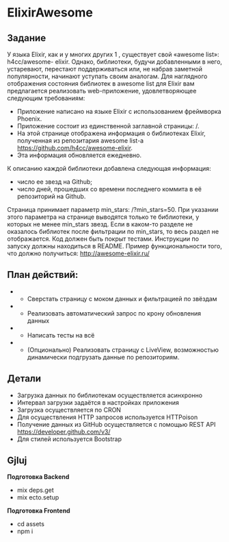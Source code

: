 # ElixirAwesome

## Задание 

У языка Elixir, как и у многих других 1 , существует свой «awesome list»: h4cc/awesome-
elixir. Однако, библиотеки, будучи добавленными в него, устаревают, перестают
поддерживаться или, не набрав заметной популярности, начинают уступать своим
аналогам.
Для наглядного отображения состояния библиотек в awesome list для Elixir вам
предлагается реализовать web-приложение, удовлетворяющее следующим
требованиям:

* Приложение написано на языке Elixir с использованием фреймворка Phoenix.
* Приложение состоит из единственной заглавной страницы: /.
* На этой странице отображена информация о библиотеках Elixir, полученная из 
репозитария awesome list-а https://github.com/h4cc/awesome-elixir.
* Эта информация обновляется ежедневно.   

К описанию каждой библиотеки добавлена следующая информация:
* число ее звезд на Github;
* число дней, прошедших со времени последнего коммита в её репозиторий на
Github.

Страница принимает параметр min_stars: /?min_stars=50.
При указании этого параметра на странице выводятся только те библиотеки, у которых
не менее min_stars звезд.
Если в каком-то разделе не оказалось библиотек после фильтрации по min_stars, то
весь раздел не отображается.
Код должен быть покрыт тестами.
Инструкции по запуску должны находиться в README.
Пример функциональности того, что должно получиться: http://awesome-elixir.ru/

## План действий:

* + Сверстать страницу с моком данных и фильтрацией по звёздам
* - Реализовать автоматический запрос по крону обновления данных
* - Написать тесты на всё
* - (Опционально) Реализовать страницу с LiveView, возможностью динамически подгрузать данные по репозиториям.

## Детали

* Загрузка данных по библиотекам осуществляется асинхронно
* Интервал загрузки задаётся в настройках приложения
* Загрузка осуществляется по CRON
* Для осуществления HTTP запросов используется HTTPoison
* Получение данных из GitHub осуществляется с помощью REST API https://developer.github.com/v3/
* Для стилей используется Bootstrap

## Gjluj

**Подготовка Backend**

* mix deps.get
* mix ecto.setup

**Подготовка Frontend**

* cd assets
* npm i
